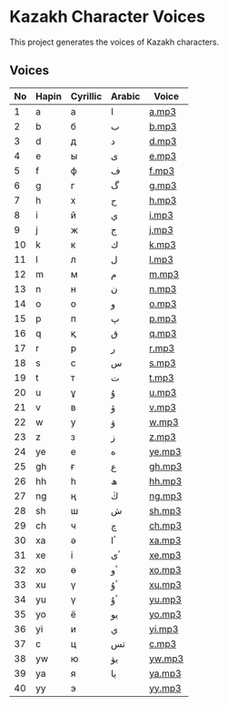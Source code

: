 # Kazakh Character Voices

This project generates the voices of Kazakh characters.

## Voices

| No | Hapin | Cyrillic | Arabic | Voice |
| --- | --- | --- | --- | --- |
| 1 | a | а | ا | [a.mp3](/characters/a.mp3) |
| 2 | b | б | ب | [b.mp3](/characters/b.mp3) |
| 3 | d | д | د | [d.mp3](/characters/d.mp3) |
| 4 | e | ы | ى | [e.mp3](/characters/e.mp3) |
| 5 | f | ф | ف | [f.mp3](/characters/f.mp3) |
| 6 | g | г | گ | [g.mp3](/characters/g.mp3) |
| 7 | h | х | ح | [h.mp3](/characters/h.mp3) |
| 8 | i | й | ي | [i.mp3](/characters/i.mp3) |
| 9 | j | ж | ج | [j.mp3](/characters/j.mp3) |
| 10 | k | к | ك | [k.mp3](/characters/k.mp3) |
| 11 | l | л | ل | [l.mp3](/characters/l.mp3) |
| 12 | m | м | م | [m.mp3](/characters/m.mp3) |
| 13 | n | н | ن | [n.mp3](/characters/n.mp3) |
| 14 | o | о | و | [o.mp3](/characters/o.mp3) |
| 15 | p | п | پ | [p.mp3](/characters/p.mp3) |
| 16 | q | қ | ق | [q.mp3](/characters/q.mp3) |
| 17 | r | р | ر | [r.mp3](/characters/r.mp3) |
| 18 | s | с | س | [s.mp3](/characters/s.mp3) |
| 19 | t | т | ت | [t.mp3](/characters/t.mp3) |
| 20 | u | ұ | ۇ | [u.mp3](/characters/u.mp3) |
| 21 | v | в | ۆ | [v.mp3](/characters/v.mp3) |
| 22 | w | у | ۋ | [w.mp3](/characters/w.mp3) |
| 23 | z | з | ز | [z.mp3](/characters/z.mp3) |
| 24 | ye | е | ە | [ye.mp3](/characters/ye.mp3) |
| 25 | gh | ғ | ع | [gh.mp3](/characters/gh.mp3) |
| 26 | hh | һ | ھ | [hh.mp3](/characters/hh.mp3) |
| 27 | ng | ң | ڭ | [ng.mp3](/characters/ng.mp3) |
| 28 | sh | ш | ش | [sh.mp3](/characters/sh.mp3) |
| 29 | ch | ч | چ | [ch.mp3](/characters/ch.mp3) |
| 30 | xa | ә | ٴا  | [xa.mp3](/characters/xa.mp3) |
| 31 | xe | і | ٴى  | [xe.mp3](/characters/xe.mp3) |
| 32 | xo | ө | ٴو | [xo.mp3](/characters/xo.mp3) |
| 33 | xu | ү | ٴۇ | [xu.mp3](/characters/xu.mp3) |
| 34 | yu | ү | ٴۇ | [yu.mp3](/characters/yu.mp3) |
| 35 | yo | ё | يو | [yo.mp3](/characters/yo.mp3) |
| 36 | yi | и | ي | [yi.mp3](/characters/yi.mp3) |
| 37 | c | ц | تس | [c.mp3](/characters/c.mp3) |
| 38 | yw | ю | يۋ | [yw.mp3](/characters/yw.mp3) |
| 39 | ya | я | يا | [ya.mp3](/characters/ya.mp3) |
| 40 | yy | э |  | [yy.mp3](/characters/yy.mp3) |
